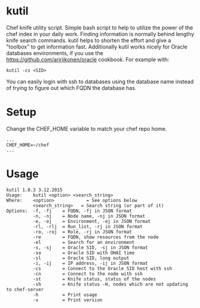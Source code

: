 # kutil
Chef knife utility script. Simple bash script to help to utilize the power of the chef index in your daily work. Finding information is normally behind lengthy knife search commands. kutil helps to shorten the effort and give a "toolbox" to get information fast. Additionally kutil works nicely for Oracle databases environments, if you use the https://github.com/aririikonen/oracle cookbook. For example with:

```
kutil -cs <SID>
```

You can easily login with ssh to databases using the database name instead of trying to figure out which FQDN the database has.

# Setup
Change the CHEF_HOME variable to match your chef repo home.

```
...
CHEF_HOME=~/chef
...
```

# Usage
```
kutil 1.0.3 3.12.2015
Usage:    kutil <option> <search_string>
Where:    <option>            = See options below
          <search_string>	= Search string (or part of it)
Options:  -f, -fj    = FQDN, -fj in JSON format
          -n, -nj    = Node name, -nj in JSON format
          -e, -ej    = Environment, -ej in JSON format
          -rl, -rlj  = Run_list, -rj in JSON format
          -ro, -roj  = Role, -rj in JSON format
          -re        = FQDN, show resources from the node
          -el        = Search for an environment
          -s, -sj    = Oracle SID, -sj in JSON format
          -so        = Oracle SID with OHAI time
          -sl        = Oracle SID, long output
          -i, -ij    = IP address, -ij in JSON format
          -cs        = Connect to the Oracle SID host with ssh
          -cn        = Connect to the node with ssh
          -st        = Knife status, status of the nodes
          -sh        = Knife status -H, nodes which are not updating to chef-server
          -h         = Print usage
          -v         = Print version
```
